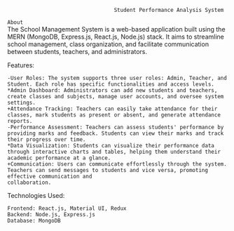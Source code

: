                                      Student Performance Analysis System

`About`                                     
The School Management System is a web-based application built using the MERN (MongoDB, Express.js, React.js, Node.js) stack. It aims to streamline school management, class organization, and facilitate communication between students, teachers, and administrators.

Features:

    -User Roles: The system supports three user roles: Admin, Teacher, and Student. Each role has specific functionalities and access levels.
    *Admin Dashboard: Administrators can add new students and teachers, create classes and subjects, manage user accounts, and oversee system settings.
    +Attendance Tracking: Teachers can easily take attendance for their classes, mark students as present or absent, and generate attendance reports.
    -Performance Assessment: Teachers can assess students' performance by providing marks and feedback. Students can view their marks and track their progress over time.
    *Data Visualization: Students can visualize their performance data through interactive charts and tables, helping them understand their academic performance at a glance.
    +Communication: Users can communicate effortlessly through the system. Teachers can send messages to students and vice versa, promoting effective communication and           
    collaboration.

Technologies Used:

    Frontend: React.js, Material UI, Redux
    Backend: Node.js, Express.js
    Database: MongoDB
